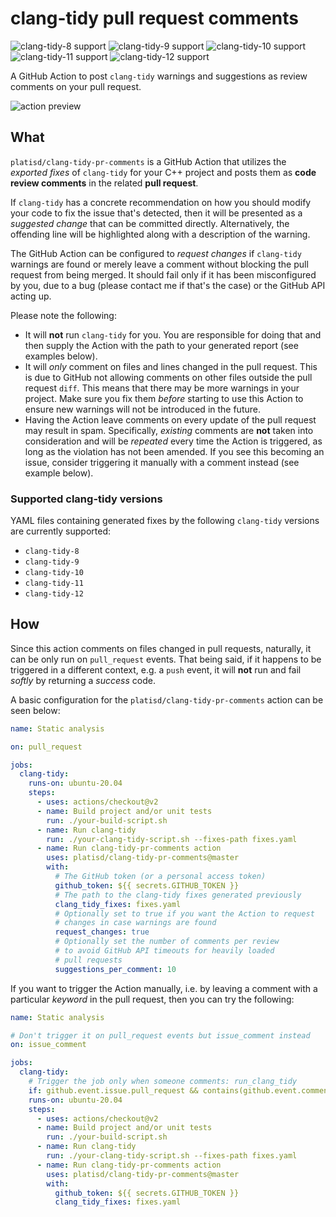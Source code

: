 # clang-tidy pull request comments
![clang-tidy-8 support] ![clang-tidy-9 support] ![clang-tidy-10 support] ![clang-tidy-11 support] ![clang-tidy-12 support]

A GitHub Action to post `clang-tidy` warnings and suggestions as review comments on your pull request.

![action preview](https://i.imgur.com/lQiFdT9.png)

## What

`platisd/clang-tidy-pr-comments` is a GitHub Action that utilizes the *exported fixes* of
`clang-tidy` for your C++ project and posts them as **code review comments** in the related **pull request**.

If `clang-tidy` has a concrete recommendation on how you should modify your code to fix the issue that's detected,
then it will be presented as a *suggested change* that can be committed directly. Alternatively,
the offending line will be highlighted along with a description of the warning.

The GitHub Action can be configured to *request changes* if `clang-tidy` warnings are found or merely
leave a comment without blocking the pull request from being merged. It should fail only if it has been
misconfigured by you, due to a bug (please contact me if that's the case) or the GitHub API acting up.

Please note the following:
* It will **not** run `clang-tidy` for you. You are responsible for doing that and then
  supply the Action with the path to your generated report (see examples below).
* It will *only* comment on files and lines changed in the pull request. This is due to GitHub not allowing
  comments on other files outside the pull request `diff`.
  This means that there may be more warnings in your project. Make sure you fix
  them *before* starting to use this Action to ensure new warnings will not be introduced in the future.
* Having the Action leave comments on every update of the pull request may result in spam. Specifically,
  *existing* comments are **not** taken into consideration and will be *repeated* every time the Action is triggered,
  as long as the violation has not been amended.
  If you see this becoming an issue, consider triggering it manually with a comment instead (see example below).

### Supported clang-tidy versions

YAML files containing generated fixes by the following `clang-tidy` versions are currently supported:
* `clang-tidy-8`
* `clang-tidy-9`
* `clang-tidy-10`
* `clang-tidy-11`
* `clang-tidy-12`

## How

Since this action comments on files changed in pull requests, naturally, it can be only run
on `pull_request` events. That being said, if it happens to be triggered in a different context,
e.g. a `push` event, it will **not** run and fail *softly* by returning a *success* code.

A basic configuration for the `platisd/clang-tidy-pr-comments` action can be seen below:

```yaml
name: Static analysis

on: pull_request

jobs:
  clang-tidy:
    runs-on: ubuntu-20.04
    steps:
      - uses: actions/checkout@v2
      - name: Build project and/or unit tests
        run: ./your-build-script.sh
      - name: Run clang-tidy
        run: ./your-clang-tidy-script.sh --fixes-path fixes.yaml
      - name: Run clang-tidy-pr-comments action
        uses: platisd/clang-tidy-pr-comments@master
        with:
          # The GitHub token (or a personal access token)
          github_token: ${{ secrets.GITHUB_TOKEN }}
          # The path to the clang-tidy fixes generated previously
          clang_tidy_fixes: fixes.yaml
          # Optionally set to true if you want the Action to request
          # changes in case warnings are found
          request_changes: true
          # Optionally set the number of comments per review
          # to avoid GitHub API timeouts for heavily loaded
          # pull requests
          suggestions_per_comment: 10
```

If you want to trigger the Action manually, i.e. by leaving a comment with a particular *keyword*
in the pull request, then you can try the following:

```yaml
name: Static analysis

# Don't trigger it on pull_request events but issue_comment instead
on: issue_comment

jobs:
  clang-tidy:
    # Trigger the job only when someone comments: run_clang_tidy
    if: github.event.issue.pull_request && contains(github.event.comment.body, 'run_clang_tidy')
    runs-on: ubuntu-20.04
    steps:
      - uses: actions/checkout@v2
      - name: Build project and/or unit tests
        run: ./your-build-script.sh
      - name: Run clang-tidy
        run: ./your-clang-tidy-script.sh --fixes-path fixes.yaml
      - name: Run clang-tidy-pr-comments action
        uses: platisd/clang-tidy-pr-comments@master
        with:
          github_token: ${{ secrets.GITHUB_TOKEN }}
          clang_tidy_fixes: fixes.yaml
```


[clang-tidy-8 support]: https://img.shields.io/badge/clang--tidy-8-green
[clang-tidy-9 support]: https://img.shields.io/badge/clang--tidy-9-green
[clang-tidy-10 support]: https://img.shields.io/badge/clang--tidy-10-green
[clang-tidy-11 support]: https://img.shields.io/badge/clang--tidy-11-green
[clang-tidy-12 support]: https://img.shields.io/badge/clang--tidy-12-green
